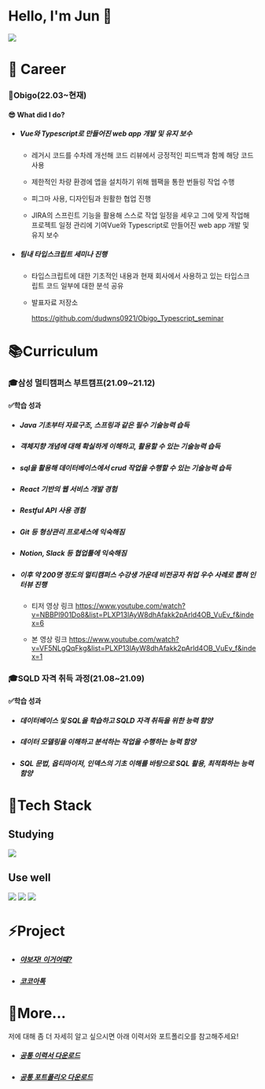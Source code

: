# Hello, I'm Jun :pig:

[<img src="https://img.shields.io/badge/LinkedIn-0074C2?style=flat-square&logo=LinkedIn&logoColor=white"/>](https://www.linkedin.com/in/%EC%98%81%EC%A4%80-%EC%A0%95-2416ab22a/)

# :office: Career

### :car:Obigo(22.03~현재)

#### 😎 What did I do?

- ##### Vue와 Typescript로 만들어진 web app 개발 및 유지 보수

  * 레거시 코드를 수차례 개선해 코드 리뷰에서 긍정적인 피드백과 함께 해당 코드 사용

  * 제한적인 차량 환경에 앱을 설치하기 위해 웹팩을 통한 번들링 작업 수행

  * 피그마 사용, 디자인팀과 원활한 협업 진행

  * JIRA의 스프린트 기능을 활용해 스스로 작업 일정을 세우고 그에 맞게 작업해 프로젝트 일정 관리에 기여Vue와 Typescript로 만들어진 web app 개발 및 유지 보수

- ##### 팀내 타입스크립트 세미나 진행

  - 타입스크립트에 대한 기초적인 내용과 현재 회사에서 사용하고 있는 타입스크립트 코드 일부에 대한 분석 공유
  * 발표자료 저장소

    https://github.com/dudwns0921/Obigo_Typescript_seminar

# :books:Curriculum

### :mortar_board:삼성 멀티캠퍼스 부트캠프(21.09~21.12)

#### :white_check_mark:학습 성과

- ##### Java 기초부터 자료구조, 스프링과 같은 필수 기술능력 습득

- ##### 객체지향 개념에 대해 확실하게 이해하고, 활용할 수 있는 기술능력 습득

- ##### sql을 활용해 데이터베이스에서 crud 작업을 수행할 수 있는 기술능력 습득

- ##### React 기반의 웹 서비스 개발 경험

- ##### Restful API 사용 경험

- ##### Git 등 형상관리 프로세스에 익숙해짐

- ##### Notion, Slack 등 협업툴에 익숙해짐

- ##### 이후 약 200명 정도의 멀티캠퍼스 수강생 가운데 비전공자 취업 우수 사례로 뽑혀 인터뷰 진행

  * 티저 영상 링크
    https://www.youtube.com/watch?v=NBBPl901Do8&list=PLXP13lAyW8dhAfakk2pArld4OB_VuEv_f&index=6

  * 본 영상 링크
    https://www.youtube.com/watch?v=VF5NLgQqFkg&list=PLXP13lAyW8dhAfakk2pArld4OB_VuEv_f&index=1

### :mortar_board:SQLD 자격 취득 과정(21.08~21.09)

#### :white_check_mark:학습 성과

- ##### 데이터베이스 및 SQL을 학습하고 SQLD 자격 취득을 위한 능력 햠양
- ##### 데이터 모델링을 이해하고 분석하는 작업을 수행하는 능력 함양
- ##### SQL 문법, 옵티마이저, 인덱스의 기초 이해를 바탕으로 SQL 활용, 최적화하는 능력 함양

# :scroll:Tech Stack

## Studying

<img src="https://img.shields.io/badge/Typescipt-0074C2?style=flat-square&logo=Typescript&logoColor=white"/>	

## Use well

<img src="https://img.shields.io/badge/React-46CAF2?style=flat-square&logo=React&logoColor=white"/> <img src="https://img.shields.io/badge/Vue-4FC08D?style=flat-square&logo=vue.js&logoColor=white"/> <img src="https://img.shields.io/badge/Javascript-yellow?style=flat-square&logo=Javascript&logoColor=white"/>

# :zap:Project

- ##### [야보자! 이거어때?](https://github.com/Seongtaek-H/yabojaFront)

- ##### [코코아톡](https://github.com/dudwns0921/nomad-coders_kokoa-clone)

# 🚀More...

저에 대해 좀 더 자세히 알고 싶으시면 아래 이력서와 포트폴리오를 참고해주세요!

- ##### [공통 이력서 다운로드](https://drive.google.com/file/d/1hUEqHQgrrDG-se5cs5QdGnX8jft_nGWd/view?usp=sharing)

- ##### [공통 포트폴리오 다운로드](https://drive.google.com/file/d/1m2ARcF43SsfCRS64U8R8378a6E_vXnXk/view?usp=sharing)
